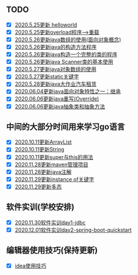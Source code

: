 ## TODO

- [x] [2020.5.25更新 helloworld](code/helloworld/README.md)
- [x] [2020.5.25更新overload程序-->重载](code/overload/README.md)
- [x] [2020.5.26更新java数组的使用(面向对象概念)](code/array/README.md)
- [x] [2020.5.26更新java的构造方法程序](code/构造方法/README.md)
- [x] [2020.5.26更新java构造一个完整的类的程序](code/entire-class/README.md)
- [x] [2020.5.26更新java Scanner类的基本使用](code/new一个键盘输入/README.md)
- [x] [2020.5.27更新java对象数组的使用](code/对象数组/README.md)
- [x] [2020.5.27更新static关键字](code/关键字static/README.md)
- [x] [2020.5.28更新java大作业汽车租赁](code/RentCar/README.md)
- [x] [2020.06.04更新java面向对象特性之一：继承](code/extends/README.md)
- [x] [2020.06.06更新java重写(Override)](code/Override/README.md)
- [x] [2020.06.06更新java抽象类和抽象方法](code/abstract/README.md)

## 中间的大部分时间用来学习go语言

- [x] [2020.10.11更新ArrayList](code/arraylist/README.md)
- [x] [2020.10.11更新String](code/String/README.md)
- [x] [2020.10.11更新super与this的用法](code/super-this/README.md)
- [x] [2020.11.28更新maven管理项目](code/maven-manage-project/README.md)    
- [x] [2020.11.28更新java注解](code/annotation/README.md)
- [x] [2020.11.29更新instance of关键字](code/instanceOf)
- [x] [2020.11.29更新多态](code/understand-Polymorphic)

## 软件实训(学校安排)

- [x] [2020.11.30软件实训day1-jdbc](code/jdbc)
- [x] [2020.12.01软件实训day2-spring-boot-quickstart](code/spring-boot-quickstart)
## 编辑器使用技巧(保持更新)
- [x] [idea使用技巧](code/idea-skills/README.md)

